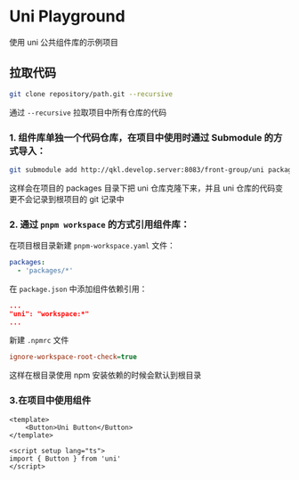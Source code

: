 # Uni Playground

使用 uni 公共组件库的示例项目

## 拉取代码

```sh
git clone repository/path.git --recursive
```

通过 `--recursive` 拉取项目中所有仓库的代码

### 1. 组件库单独一个代码仓库，在项目中使用时通过 Submodule 的方式导入：

```sh
git submodule add http://qkl.develop.server:8083/front-group/uni packages/uni //添加子模块
```

这样会在项目的 packages 目录下把 uni 仓库克隆下来，并且 uni 仓库的代码变更不会记录到根项目的 git 记录中



### 2. 通过 `pnpm workspace` 的方式引用组件库：

在项目根目录新建 `pnpm-workspace.yaml` 文件：

```yaml
packages:
  - 'packages/*'
```

在 `package.json` 中添加组件依赖引用：

```json
...
"uni": "workspace:*"
...
```

新建 `.npmrc` 文件

```ini
ignore-workspace-root-check=true
```

这样在根目录使用 npm 安装依赖的时候会默认到根目录



### 3.在项目中使用组件

```vue
<template>
	<Button>Uni Button</Button>
</template>

<script setup lang="ts">
import { Button } from 'uni'
</script>
```